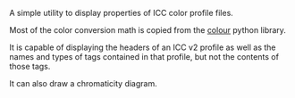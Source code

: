 A simple utility to display properties of ICC color profile files.

Most of the color conversion math is copied from the [colour](https://github.com/colour-science/colour) python library.

It is capable of displaying the headers of an ICC v2 profile as well as the names and types of tags contained in that profile, but not the contents of those tags.

It can also draw a chromaticity diagram.
